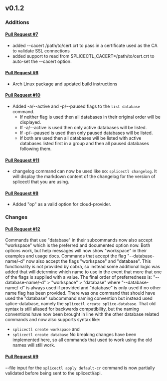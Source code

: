 ## v0.1.2

### Additions

#### [Pull Request #7](https://github.com/splicemachine/splicectl/pull/7)

- added --cacert /path/to/cert.crt to pass in a certificate used as the CA to validate SSL connections
- added support to read from SPLICECTL_CACERT=/path/to/cert.crt to auto-set the --cacert option.

#### [Pull Request #6](https://github.com/splicemachine/splicectl/pull/6)

- Arch Linux package and updated build instructions

#### [Pull Request #10](https://github.com/splicemachine/splicectl/pull/10)

- Added -a/--active and -p/--paused flags to the `list database` command. 
  - If neither flag is used then all databases in their original order will be displayed.
  - If -a/--active is used then only active databases will be listed.
  - If -p/--paused is used then only paused databases will be listed.
  - If both are used then all databases will be listed with active databases listed first in a group and then all paused databases following them.

#### [Pull Request #11](https://github.com/splicemachine/splicectl/pull/11)

- changelog command can now be used like so: `splicectl changelog`. It will display the markdown content of the changelog for the version of splicectl that you are using.

#### [Pull Request #8](https://github.com/splicemachine/splicectl/pull/8)

- Added "op" as a valid option for cloud-provider.


### Changes

#### [Pull Request #12](https://github.com/splicemachine/splicectl/pull/12)

Commands that use "database" in their subcommands now also accept "workspace" which is the preferred and documented option now. Both options work, but help messages will now show "workspace" in their examples and usage docs.
Commands that accept the flag "--database-name/-d" now also accept the flags "workspace" and "database". This functionality is not provided by cobra, so instead some additional logic was added that will determine which name to use in the event that more that one of the flags is supplied with a value. The final order of preferredness is: "--database-name/-d"  > "workspace"  > "database" where "--database-name/-d" is always used if provided and "database" is only used if no other name flag has been provided.
There was one command that should have used the "database" subcommand naming convention but instead used splice-database, namely the `splicectl create splice-database`. That old syntax is still aliased for backwards compatibility, but the naming conventions have now been brought in line with the other database related commands and now also supports syntax like:
- `splicectl create workspace`
and 
- `splicectl create database`
No breaking changes have been implemented here, so all commands that used to work using the old names will still work.

#### [Pull Request #9](https://github.com/splicemachine/splicectl/pull/9)

--file input for the `splicectl apply default-cr` command is now partially validated before being sent to the splicectl/api.

